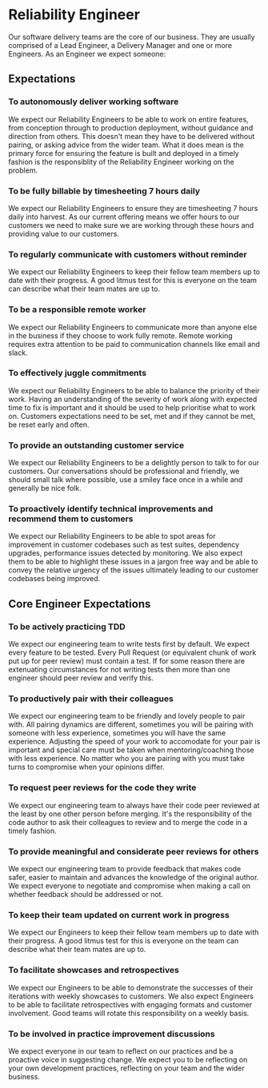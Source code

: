 # Reliability Engineer

Our software delivery teams are the core of our business. They are usually comprised of a Lead Engineer, a Delivery Manager and one or more Engineers. As an Engineer we expect someone:

## Expectations

### To autonomously deliver working software

We expect our Reliability Engineers to be able to work on entire features, from conception through to production deployment, without guidance and direction from others. This doesn't mean they have to be delivered without pairing, or asking advice from the wider team. What it does mean is the primary force for ensuring the feature is built and deployed in a timely fashion is the responsiblity of the Reliability Engineer working on the problem.

### To be fully billable by timesheeting 7 hours daily

We expect our Reliability Engineers to ensure they are timesheeting 7 hours daily into harvest. As our current offering means we offer hours to our customers we need to make sure we are working through these hours and providing value to our customers.

### To regularly communicate with customers without reminder

We expect our Reliability Engineers to keep their fellow team members up to date with their progress. A good litmus test for this is everyone on the team can describe what their team mates are up to.

### To be a responsible remote worker

We expect our Reliability Engineers to communicate more than anyone else in the business if they choose to work fully remote. Remote working requires extra attention to be paid to communication channels like email and slack.

### To effectively juggle commitments

We expect our Reliability Engineers to be able to balance the priority of their work. Having an understanding of the severity of work along with expected time to fix is important and it should be used to help prioritise what to work on. Customers expectations need to be set, met and if they cannot be met, be reset early and often.

### To provide an outstanding customer service

We expect our Reliability Engineers to be a delightly person to talk to for our customers. Our conversations should be professional and friendly, we should small talk where possible, use a smiley face once in a while and generally be nice folk.

### To proactively identify technical improvements and recommend them to customers

We expect our Reliability Engineers to be able to spot areas for improvement in customer codebases such as test suites, dependency upgrades, performance issues detected by monitoring. We also expect them to be able to highlight these issues in a jargon free way and be able to convey the relative urgency of the issues ultimately leading to our customer codebases being improved.

## Core Engineer Expectations

### To be actively practicing TDD

We expect our engineering team to write tests first by default. We expect every feature to be tested. Every Pull Request (or equivalent chunk of work put up for peer review) must contain a test. If for some reason there are extenuating circumstances for not writing tests then more than one engineer should peer review and verify this.

### To productively pair with their colleagues

We expect our engineering team to be friendly and lovely people to pair with. All pairing dynamics are different, sometimes you will be pairing with someone with less experience, sometimes you will have the same experience. Adjusting the speed of your work to accomodate for your pair is important and special care must be taken when mentoring/coaching those with less experience. No matter who you are pairing with you must take turns to compromise when your opinions differ.

### To request peer reviews for the code they write

We expect our engineering team to always have their code peer reviewed at the least by one other person before merging. It's the responsibility of the code author to ask their colleagues to review and to merge the code in a timely fashion.

### To provide meaningful and considerate peer reviews for others

We expect our engineering team to provide feedback that makes code safer, easier to maintain and advances the knowledge of the original author. We expect everyone to negotiate and compromise when making a call on whether feedback should be addressed or not.

### To keep their team updated on current work in progress

We expect our Engineers to keep their fellow team members up to date with their progress. A good litmus test for this is everyone on the team can describe what their team mates are up to.

### To facilitate showcases and retrospectives

We expect our Engineers to be able to demonstrate the successes of their iterations with weekly showcases to customers. We also expect Engineers to be able to facilitate retrospectives with engaging formats and customer involvement. Good teams will rotate this responsibility on a weekly basis.

### To be involved in practice improvement discussions

We expect everyone in our team to reflect on our practices and be a proactive voice in suggesting change. We expect you to be reflecting on your own development practices, reflecting on your team and the wider business.